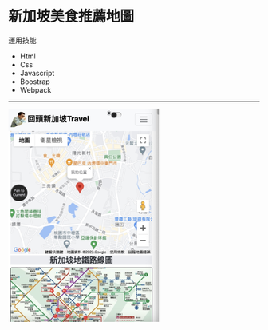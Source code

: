 # 新加坡美食推薦地圖

  運用技能

  *  Html
  *  Css
  *  Javascript
  *  Boostrap
  *  Webpack
----------------------------
 <img src="/public/img/web.jpeg" width = "60%" height = "60%" alt="图片名称" align-item = "center" />


